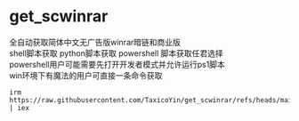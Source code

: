 # get_scwinrar
全自动获取简体中文无广告版winrar暗链和商业版    
shell脚本获取 python脚本获取 powershell 脚本获取任君选择    
powershell用户可能需要先打开开发者模式并允许运行ps1脚本    
win环境下有魔法的用户可直接一条命令获取    
```
irm https://raw.githubusercontent.com/TaxicoYin/get_scwinrar/refs/heads/main/getscwinrar.ps1 | iex
```
